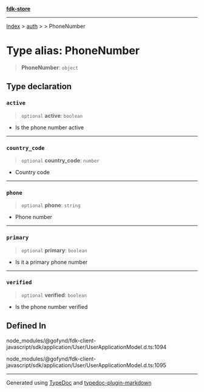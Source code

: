 [**fdk-store**](../../../README.md)
***

[Index](../../../API.md) > [auth](../../README.md) > [<internal>](../README.md) > PhoneNumber

# Type alias: PhoneNumber

> **PhoneNumber**: `object`

## Type declaration

### `active`

> `optional` **active**: `boolean`

- Is the phone number active

***

### `country_code`

> `optional` **country\_code**: `number`

- Country code

***

### `phone`

> `optional` **phone**: `string`

- Phone number

***

### `primary`

> `optional` **primary**: `boolean`

- Is it a primary phone number

***

### `verified`

> `optional` **verified**: `boolean`

- Is the phone number verified

## Defined In

node\_modules/@gofynd/fdk-client-javascript/sdk/application/User/UserApplicationModel.d.ts:1094

node\_modules/@gofynd/fdk-client-javascript/sdk/application/User/UserApplicationModel.d.ts:1095

***
Generated using [TypeDoc](https://typedoc.org/) and [typedoc-plugin-markdown](https://www.npmjs.com/package/typedoc-plugin-markdown)
